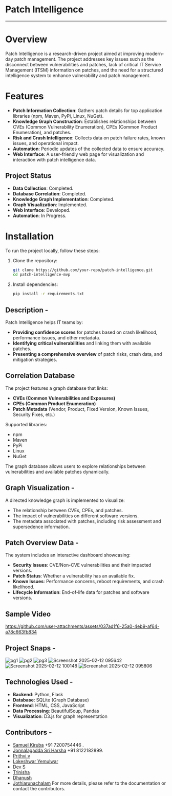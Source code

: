 # Patch Intelligence

---

# Overview
Patch Intelligence is a research-driven project aimed at improving modern-day patch management. The project addresses key issues such as the disconnect between vulnerabilities and patches, lack of critical IT Service Management (ITSM) information on patches, and the need for a structured intelligence system to enhance vulnerability and patch management.

# Features
- **Patch Information Collection**: Gathers patch details for top application libraries (npm, Maven, PyPi, Linux, NuGet).
- **Knowledge Graph Construction**: Establishes relationships between CVEs (Common Vulnerability Enumeration), CPEs (Common Product Enumeration), and patches.
- **Risk and Crash Intelligence**: Collects data on patch failure rates, known issues, and operational impact.
- **Automation**: Periodic updates of the collected data to ensure accuracy.
- **Web Interface**: A user-friendly web page for visualization and interaction with patch intelligence data.

## Project Status
- **Data Collection**: Completed.
- **Database Correlation**: Completed.
- **Knowledge Graph Implementation**: Completed.
- **Graph Visualization**: Implemented.
- **Web Interface**: Developed.
- **Automation**: In Progress.

# Installation
To run the project locally, follow these steps:
1. Clone the repository:
   ```sh
   git clone https://github.com/your-repo/patch-intelligence.git
   cd patch-intelligence-mvp
   ```
2. Install dependencies:
   ```sh
   pip install -r requirements.txt
   ```

## Description - 
Patch Intelligence helps IT teams by:
- **Providing confidence scores** for patches based on crash likelihood, performance issues, and other metadata.
- **Identifying critical vulnerabilities** and linking them with available patches.
- **Presenting a comprehensive overview** of patch risks, crash data, and mitigation strategies.

## Correlation Database
The project features a graph database that links:
- **CVEs (Common Vulnerabilities and Exposures)**
- **CPEs (Common Product Enumeration)**
- **Patch Metadata** (Vendor, Product, Fixed Version, Known Issues, Security Fixes, etc.)

Supported libraries:
- npm
- Maven
- PyPi
- Linux
- NuGet

The graph database allows users to explore relationships between vulnerabilities and available patches dynamically.

## Graph Visualization - 
A directed knowledge graph is implemented to visualize:
- The relationship between CVEs, CPEs, and patches.
- The impact of vulnerabilities on different software versions.
- The metadata associated with patches, including risk assessment and supersedence information.

## Patch Overview Data - 
The system includes an interactive dashboard showcasing:
- **Security Issues**: CVE/Non-CVE vulnerabilities and their impacted versions.
- **Patch Status**: Whether a vulnerability has an available fix.
- **Known Issues**: Performance concerns, reboot requirements, and crash likelihood.
- **Lifecycle Information**: End-of-life data for patches and software versions.

## Sample Video
https://github.com/user-attachments/assets/037ad1f6-25a0-4eb9-af64-a78c663fb834

## Project Snaps - 
![pg1](https://github.com/user-attachments/assets/7389da55-6856-4090-8b84-087d682e1437)
![pg2](https://github.com/user-attachments/assets/9ccf070e-5c74-4401-b3e5-ac8b9e4a3fbf)
![pg3](https://github.com/user-attachments/assets/a97bcf6f-84bd-4755-88c9-2e03c724f925)
![Screenshot 2025-02-12 095642](https://github.com/user-attachments/assets/3f73f3fd-09e9-48ec-92b7-737a5d60fa2c)
![Screenshot 2025-02-12 100148](https://github.com/user-attachments/assets/bb6d8d28-a7dd-40e9-b66f-906906b0399c)
![Screenshot 2025-02-12 095806](https://github.com/user-attachments/assets/433c65a0-1e6b-4b05-8c4f-d3978e5e63da)


## Technologies Used -
- **Backend**: Python, Flask
- **Database**: SQLite (Graph Database)
- **Frontend**: HTML, CSS, JavaScript
- **Data Processing**: BeautifulSoup, Pandas
- **Visualization**: D3.js for graph representation

## Contributors - 
- [Samuel Kiruba](https://github.com/lokeshwar) +91 7200754446 .
- [Jonnalagadda Sri Harsha](https://github.com/HarshaHharros) +91 8122182899.
- [Prithvi v](https://github.com/lokeshwar)
- [Lokeshwar Yemulwar](https://github.com/lokeshwar)
- [Dev S](https://github.com/lokeshwar)
- [Trinisha](https://github.com/lokeshwar)
- [Dhanush](https://github.com/lokeshwar)
- [Jothiarunachalam](https://github.com/lokeshwar)
For more details, please refer to the documentation or contact the contributors.

